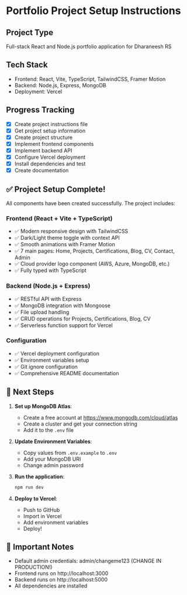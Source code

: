 # Portfolio Project Setup Instructions

## Project Type
Full-stack React and Node.js portfolio application for Dharaneesh RS

## Tech Stack
- Frontend: React, Vite, TypeScript, TailwindCSS, Framer Motion
- Backend: Node.js, Express, MongoDB
- Deployment: Vercel

## Progress Tracking
- [x] Create project instructions file
- [x] Get project setup information
- [x] Create project structure
- [x] Implement frontend components
- [x] Implement backend API
- [x] Configure Vercel deployment
- [x] Install dependencies and test
- [x] Create documentation

## ✅ Project Setup Complete!

All components have been created successfully. The project includes:

### Frontend (React + Vite + TypeScript)
- ✅ Modern responsive design with TailwindCSS
- ✅ Dark/Light theme toggle with context API
- ✅ Smooth animations with Framer Motion
- ✅ 7 main pages: Home, Projects, Certifications, Blog, CV, Contact, Admin
- ✅ Cloud provider logo component (AWS, Azure, MongoDB, etc.)
- ✅ Fully typed with TypeScript

### Backend (Node.js + Express)
- ✅ RESTful API with Express
- ✅ MongoDB integration with Mongoose
- ✅ File upload handling
- ✅ CRUD operations for Projects, Certifications, Blog, CV
- ✅ Serverless function support for Vercel

### Configuration
- ✅ Vercel deployment configuration
- ✅ Environment variables setup
- ✅ Git ignore configuration
- ✅ Comprehensive README documentation

## 🚀 Next Steps

1. **Set up MongoDB Atlas**:
   - Create a free account at https://www.mongodb.com/cloud/atlas
   - Create a cluster and get your connection string
   - Add it to the `.env` file

2. **Update Environment Variables**:
   - Copy values from `.env.example` to `.env`
   - Add your MongoDB URI
   - Change admin password

3. **Run the application**:
   ```bash
   npm run dev
   ```

4. **Deploy to Vercel**:
   - Push to GitHub
   - Import in Vercel
   - Add environment variables
   - Deploy!

## 📝 Important Notes
- Default admin credentials: admin/changeme123 (CHANGE IN PRODUCTION!)
- Frontend runs on http://localhost:3000
- Backend runs on http://localhost:5000
- All dependencies are installed
